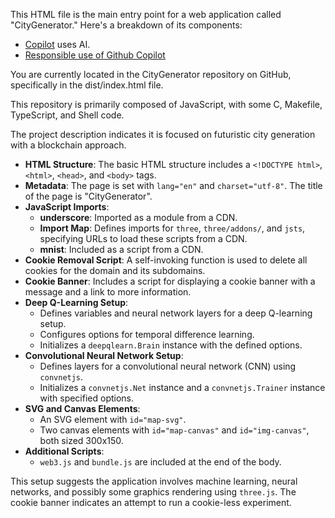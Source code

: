 This HTML file is the main entry point for a web application called "CityGenerator." Here's a breakdown of its components:

* [Copilot](https://docs.github.com/en/copilot) uses AI.
* [Responsible use of Github Copilot](https://docs.github.com/en/copilot/responsible-use-of-github-copilot-features/responsible-use-of-github-copilot-chat-in-your-ide)

You are currently located in the CityGenerator repository on GitHub, specifically in the dist/index.html file. 

This repository is primarily composed of JavaScript, with some C, Makefile, TypeScript, and Shell code. 

The project description indicates it is focused on futuristic city generation with a blockchain approach.

- **HTML Structure**: The basic HTML structure includes a `<!DOCTYPE html>`, `<html>`, `<head>`, and `<body>` tags.
- **Metadata**: The page is set with `lang="en"` and `charset="utf-8"`. The title of the page is "CityGenerator".
- **JavaScript Imports**:
  - **underscore**: Imported as a module from a CDN.
  - **Import Map**: Defines imports for `three`, `three/addons/`, and `jsts`, specifying URLs to load these scripts from a CDN.
  - **mnist**: Included as a script from a CDN.
- **Cookie Removal Script**: A self-invoking function is used to delete all cookies for the domain and its subdomains.
- **Cookie Banner**: Includes a script for displaying a cookie banner with a message and a link to more information.
- **Deep Q-Learning Setup**:
  - Defines variables and neural network layers for a deep Q-learning setup.
  - Configures options for temporal difference learning.
  - Initializes a `deepqlearn.Brain` instance with the defined options.
- **Convolutional Neural Network Setup**:
  - Defines layers for a convolutional neural network (CNN) using `convnetjs`.
  - Initializes a `convnetjs.Net` instance and a `convnetjs.Trainer` instance with specified options.
- **SVG and Canvas Elements**: 
  - An SVG element with `id="map-svg"`.
  - Two canvas elements with `id="map-canvas"` and `id="img-canvas"`, both sized 300x150.
- **Additional Scripts**: 
  - `web3.js` and `bundle.js` are included at the end of the body.

This setup suggests the application involves machine learning, neural networks, and possibly some graphics rendering using `three.js`. The cookie banner indicates an attempt to run a cookie-less experiment.
